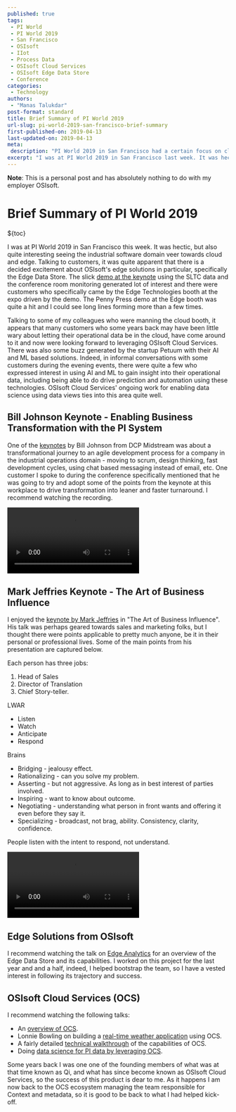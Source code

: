 ```yaml
---
published: true
tags:
 - PI World 
 - PI World 2019
 - San Francisco
 - OSIsoft
 - IIot
 - Process Data
 - OSIsoft Cloud Services
 - OSIsoft Edge Data Store
 - Conference
categories:
 - Technology
authors:
 - "Manas Talukdar"
post-format: standard
title: Brief Summary of PI World 2019
url-slug: pi-world-2019-san-francisco-brief-summary
first-published-on: 2019-04-13
last-updated-on: 2019-04-13
meta:
 description: "PI World 2019 in San Francisco had a certain focus on cloud and edge. Customer were very interested in the edge solutions and the keynote demo helped drive some of that interest."
excerpt: "I was at PI World 2019 in San Francisco last week. It was hectic, but also quite interesting seeing the industrial software domain veer towards cloud and edge."
---
```


**Note**: This is a personal post and has absolutely nothing to do with my employer OSIsoft.

# Brief Summary of PI World 2019

${toc}

I was at PI World 2019 in San Francisco this week. It was hectic, but also quite interesting seeing the industrial software domain veer towards cloud and edge. Talking to customers, it was quite apparent that there is a decided excitement about OSIsoft's edge solutions in particular, specifically the Edge Data Store. The slick [demo at the keynote](https://www.osisoft.com/Presentations/Engineering-Roadmap-4x/) using the SLTC data and the conference room monitoring generated lot of interest and there were customers who specifically came by the Edge Technologies booth at the expo driven by the demo. The Penny Press demo at the Edge booth was quite a hit and I could see long lines forming more than a few times.

<!--![Penny Press demo](./images/penny-press.jpg)-->

Talking to some of my colleagues who were manning the cloud booth, it appears that many customers who some years back may have been little wary about letting their operational data be in the cloud, have come around to it and now were looking forward to leveraging OSIsoft Cloud Services. There was also some buzz generated by the startup Petuum with their AI and ML based solutions. Indeed, in informal conversations with some customers during the evening events, there were quite a few who expressed interest in using AI and ML to gain insight into their operational data, including being able to do drive prediction and automation using these technologies. OSIsoft Cloud Services' ongoing work for enabling data science using data views ties into this area quite well.

## Bill Johnson Keynote - Enabling Business Transformation with the PI System

One of the [keynotes](https://www.osisoft.com/Presentations/DCP-Midstream---Enabling-Business-Transformation-with-the-PI-System--The-DCP-2-0-Journey-1x/) by Bill Johnson from DCP Midstream was about a transformational journey to an agile development process for a company in the industrial operations domain - moving to scrum, design thinking, fast development cycles, using chat based messaging instead of email, etc. One customer I spoke to during the conference specifically mentioned that he was going to try and adopt some of the points from the keynote at this workplace to drive transformation into leaner and faster turnaround. I recommend watching the recording.

<!--![Mindset shifts for organizational transformation](./images/mindset-shifts-for-organizational-transformation.jpg)-->

<!--![Design thinking and agile](./images/design-thinking-agile.jpg)-->

![video](https://cdn.osisoft.com/osi/presentations/2019-uc-san-francisco/US19NA-D1KY05-DCP-Johnson-OSIPI_PRESO_040319final.mp4)

## Mark Jeffries Keynote - The Art of Business Influence

I enjoyed the [keynote by Mark Jeffries](https://www.osisoft.com/Presentations/Keynote-Presentation--The-Art-of-Business-Influence--Mark-Jeffries/) in "The Art of Business Influence". His talk was perhaps geared towards sales and marketing folks, but I thought there were points applicable to pretty much anyone, be it in their personal or professional lives. Some of the main points from his presentation are captured below.

Each person has three jobs:

1. Head of Sales
2. Director of Translation
3. Chief Story-teller.

LWAR

- Listen
- Watch
- Anticipate
- Respond

Brains

- Bridging - jealousy effect.
- Rationalizing - can you solve my problem.
- Asserting - but not aggressive. As long as in best interest of parties involved.
- Inspiring - want to know about outcome.
- Negotiating - understanding what person in front wants and offering it even before they say it.
- Specializing - broadcast, not brag, ability. Consistency, clarity, confidence.

People listen with the intent to respond, not understand.

![video](https://cdn.osisoft.com/osi/presentations/2019-uc-san-francisco/US19NA-D1KY06-Jeffries-Jeffries-New-Perfect-Presentation-2019.mp4)

## Edge Solutions from OSIsoft

I recommend watching the talk on [Edge Analytics](https://www.osisoft.com/Presentations/Edge-Analytics-with-the-PI-System--EDSx--OSIsoftx/) for an overview of the Edge Data Store and its capabilities. I worked on this project for the last year and and a half, indeed, I helped bootstrap the team, so I have a vested interest in following its trajectory and success.

## OSIsoft Cloud Services (OCS)

I recommend watching the following talks:

- An [overview of OCS](https://www.osisoft.com/Presentations/Cloud-Services/).
- Lonnie Bowling on building a [real-time weather application](https://www.osisoft.com/Presentations/Just-Another-Weather-Application-–-Evaluating-the-OSIsoft-Cloud-Services--Diemusx/) using OCS.
- A fairly detailed [technical walkthrough](https://www.osisoft.com/Presentations/OSIsoft-Cloud-Services-for-Developers/) of the capabilities of OCS.
- Doing [data science for PI data by leveraging OCS](https://www.osisoft.com/Presentations/Cloud-based-Data-Science-Enablement-for-the-PI-System--OSIsoftx/).

Some years back I was one one of the founding members of what was at that time known as Qi, and what has since become known as OSIsoft Cloud Services, so the success of this product is dear to me. As it happens I am now back to the OCS ecosystem managing the team responsible for Context and metadata, so it is good to be back to what I had helped kick-off.

<!--![San Francisco](./images/san-francisco.jpg)-->
